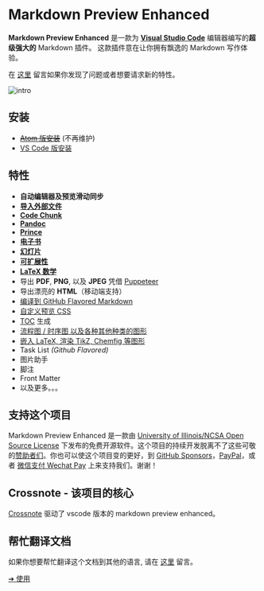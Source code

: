 # Markdown Preview Enhanced

**Markdown Preview Enhanced** 是一款为 [**Visual Studio Code**](https://marketplace.visualstudio.com/items?itemName=shd101wyy.markdown-preview-enhanced) 编辑器编写的**超级强大的** Markdown 插件。
这款插件意在让你拥有飘逸的 Markdown 写作体验。

在 [这里](https://github.com/shd101wyy/vscode-markdown-preview-enhanced/issues) 留言如果你发现了问题或者想要请求新的特性。

![intro](https://user-images.githubusercontent.com/1908863/28227953-eb6eefa4-68a1-11e7-8769-96ea83facf3b.png)

## 安装

- ~~[Atom 版安装](zh-cn/installation.md)~~ (不再维护)
- [VS Code 版安装](zh-cn/vscode-installation.md)

## 特性

- **自动编辑器及预览滑动同步**
- **[导入外部文件](zh-cn/file-imports.md)**
- **[Code Chunk](zh-cn/code-chunk.md)**
- **[Pandoc](zh-cn/pandoc.md)**
- **[Prince](zh-cn/prince.md)**
- **[电子书](zh-cn/ebook.md)**
- **[幻灯片](zh-cn/presentation.md)**
- **[可扩展性](zh-cn/extend-parser.md)**
- **[LaTeX 数学](zh-cn/math.md)**
- 导出 **PDF**, **PNG**, 以及 **JPEG** 凭借 [Puppeteer](zh-cn/puppeteer.md)
- 导出漂亮的 **HTML**（移动端支持）
- [编译到 GitHub Flavored Markdown](zh-cn/markdown.md)
- [自定义预览 CSS](zh-cn/customize-css.md)
- [TOC](zh-cn/toc.md) 生成
- [流程图 / 时序图 以及各种其他种类的图形](zh-cn/diagrams.md)
- [嵌入 LaTeX, 渲染 TikZ, Chemfig 等图形](zh-cn/code-chunk.md?id=latex)
- Task List _(Github Flavored)_
- 图片助手
- 脚注
- Front Matter
- 以及更多。。。

## 支持这个项目

Markdown Preview Enhanced 是一款由 [University of Illinois/NCSA Open Source License](LICENSE.md) 下发布的免费开源软件。这个项目的持续开发脱离不了这些可敬的[赞助者们](backers.md)。你也可以使这个项目变的更好，到 [GitHub Sponsors](https://github.com/sponsors/shd101wyy)，[PayPal](https://shd101wyy.github.io/markdown-preview-enhanced/#/paypal)，或者 [微信支付 Wechat Pay](https://shd101wyy.github.io/markdown-preview-enhanced/#/wechat) 上来支持我们。谢谢！

## Crossnote - 该项目的核心

[Crossnote](https://github.com/shd101wyy/crossnote) 驱动了 vscode 版本的 markdown preview enhanced。

## 帮忙翻译文档

如果你想要帮忙翻译这个文档到其他的语言, 请在 [这里](https://github.com/shd101wyy/vscode-markdown-preview-enhanced/issues) 留言。

[➔ 使用](zh-cn/usages.md)
